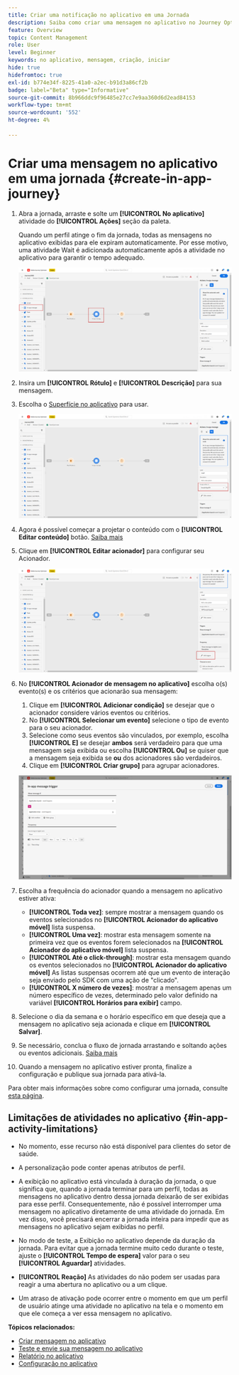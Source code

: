 ```yaml
---
title: Criar uma notificação no aplicativo em uma Jornada
description: Saiba como criar uma mensagem no aplicativo no Journey Optimizer
feature: Overview
topic: Content Management
role: User
level: Beginner
keywords: no aplicativo, mensagem, criação, iniciar
hide: true
hidefromtoc: true
exl-id: b774e34f-8225-41a0-a2ec-b91d3a86cf2b
badge: label="Beta" type="Informative"
source-git-commit: 8b966ddc9f96485e27cc7e9aa360d6d2ead84153
workflow-type: tm+mt
source-wordcount: '552'
ht-degree: 4%

---
```


# Criar uma mensagem no aplicativo em uma jornada {#create-in-app-journey}

1. Abra a jornada, arraste e solte um **[!UICONTROL No aplicativo]** atividade do **[!UICONTROL Ações]** seção da paleta.

   Quando um perfil atinge o fim da jornada, todas as mensagens no aplicativo exibidas para ele expiram automaticamente. Por esse motivo, uma atividade Wait é adicionada automaticamente após a atividade no aplicativo para garantir o tempo adequado.

   ![](assets/in_app_journey_1.png)

1. Insira um **[!UICONTROL Rótulo]** e **[!UICONTROL Descrição]** para sua mensagem.

1. Escolha o [Superfície no aplicativo](inapp-configuration.md) para usar.

   ![](assets/in_app_journey_2.png)

1. Agora é possível começar a projetar o conteúdo com o **[!UICONTROL Editar conteúdo]** botão. [Saiba mais](design-in-app.md)

1. Clique em **[!UICONTROL Editar acionador]** para configurar seu Acionador.

   ![](assets/in_app_journey_4.png)

1. No **[!UICONTROL Acionador de mensagem no aplicativo]** escolha o(s) evento(s) e os critérios que acionarão sua mensagem:

   1. Clique em **[!UICONTROL Adicionar condição]** se desejar que o acionador considere vários eventos ou critérios.
   1. No **[!UICONTROL Selecionar um evento]** selecione o tipo de evento para o seu acionador.
   1. Selecione como seus eventos são vinculados, por exemplo, escolha **[!UICONTROL E]** se desejar **ambos** será verdadeiro para que uma mensagem seja exibida ou escolha **[!UICONTROL Ou]** se quiser que a mensagem seja exibida se **ou** dos acionadores são verdadeiros.
   1. Clique em **[!UICONTROL Criar grupo]** para agrupar acionadores.

   ![](assets/in_app_journey_3.png)

1. Escolha a frequência do acionador quando a mensagem no aplicativo estiver ativa:

   * **[!UICONTROL Toda vez]**: sempre mostrar a mensagem quando os eventos selecionados no **[!UICONTROL Acionador do aplicativo móvel]** lista suspensa.
   * **[!UICONTROL Uma vez]**: mostrar esta mensagem somente na primeira vez que os eventos forem selecionados na **[!UICONTROL Acionador do aplicativo móvel]** lista suspensa.
   * **[!UICONTROL Até o click-through]**: mostrar esta mensagem quando os eventos selecionados no **[!UICONTROL Acionador do aplicativo móvel]** As listas suspensas ocorrem até que um evento de interação seja enviado pelo SDK com uma ação de &quot;clicado&quot;.
   * **[!UICONTROL X número de vezes]**: mostrar a mensagem apenas um número específico de vezes, determinado pelo valor definido na variável **[!UICONTROL Horários para exibir]** campo.

1. Selecione o dia da semana e o horário específico em que deseja que a mensagem no aplicativo seja acionada e clique em **[!UICONTROL Salvar]**.

1. Se necessário, conclua o fluxo de jornada arrastando e soltando ações ou eventos adicionais. [Saiba mais](../building-journeys/about-journey-activities.md)

1. Quando a mensagem no aplicativo estiver pronta, finalize a configuração e publique sua jornada para ativá-la.

Para obter mais informações sobre como configurar uma jornada, consulte [esta página](../building-journeys/journey-gs.md).

## Limitações de atividades no aplicativo {#in-app-activity-limitations}

* No momento, esse recurso não está disponível para clientes do setor de saúde.

* A personalização pode conter apenas atributos de perfil.

* A exibição no aplicativo está vinculada à duração da jornada, o que significa que, quando a jornada terminar para um perfil, todas as mensagens no aplicativo dentro dessa jornada deixarão de ser exibidas para esse perfil.  Consequentemente, não é possível interromper uma mensagem no aplicativo diretamente de uma atividade do jornada. Em vez disso, você precisará encerrar a jornada inteira para impedir que as mensagens no aplicativo sejam exibidas no perfil.

* No modo de teste, a Exibição no aplicativo depende da duração da jornada. Para evitar que a jornada termine muito cedo durante o teste, ajuste o **[!UICONTROL Tempo de espera]** valor para o seu **[!UICONTROL Aguardar]** atividades.

* **[!UICONTROL Reação]** As atividades do não podem ser usadas para reagir a uma abertura no aplicativo ou a um clique.

* Um atraso de ativação pode ocorrer entre o momento em que um perfil de usuário atinge uma atividade no aplicativo na tela e o momento em que ele começa a ver essa mensagem no aplicativo.

**Tópicos relacionados:**

* [Criar mensagem no aplicativo](design-in-app.md)
* [Teste e envie sua mensagem no aplicativo](send-in-app.md)
* [Relatório no aplicativo](../reports/campaign-global-report.md#inapp-report)
* [Configuração no aplicativo](inapp-configuration.md)
